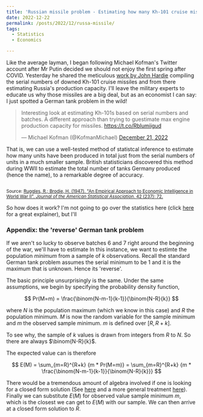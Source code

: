 ```yaml
---
title: 'Russian missile problem - Estimating how many Kh-101 cruise missiles Russia produced'
date: 2022-12-22
permalink: /posts/2022/12/russa-missile/
tags:
  - Statistics
  - Economics

---
```


Like the average layman, I began following Michael Kofman's Twitter account after Mr Putin decided we should not enjoy the first spring after COVID. Yesterday he shared the meticulous [work by John Hardie](https://www.longwarjournal.org/archives/2022/12/estimating-russias-kh-101-production-capacity.php) compiling the serial numbers of downed Kh-101 cruise missiles and from there estimating Russia's production capacity. I'll leave the military experts to educate us why those missiles are a big deal, but as an economist I can say: I just spotted a German tank problem in the wild!

<blockquote class="twitter-tweet"><p lang="en" dir="ltr">Interesting look at estimating Kh-101s based on serial numbers and batches. A different approach than trying to guestimate max engine production capacity for missiles. <a href="https://t.co/Rblumiigud">https://t.co/Rblumiigud</a></p>&mdash; Michael Kofman (@KofmanMichael) <a href="https://twitter.com/KofmanMichael/status/1605555833282011136?ref_src=twsrc%5Etfw">December 21, 2022</a></blockquote> <script async src="https://platform.twitter.com/widgets.js" charset="utf-8"></script>

That is, we can use a well-tested method of statistcal inference to estimate how many units have been produced in total just from the serial numbers of units in a much smaller sample. British statisticians discovered this method during WWII to estimate the total number of tanks Germany produced (hence the name), to a remarkable degree of accuracy. 

<img src="">

<sup> Source: [Ruggles, R.; Brodie, H. (1947). "An Empirical Approach to Economic Intelligence in World War II". *Journal of the American Statistical Association*. 42 (237): 72.](http://cms.dm.uba.ar/academico/materias/2docuat2019/probabilidades_y_estadistica_C/GTP.pdf) </sup>

So how does it work? I'm not going to go over the statistics here (click [here](https://web.williams.edu/Mathematics/sjmiller/public_html/math/papers/GTPv10.pdf) for a great explainer), but I'll 



### Appendix: the 'reverse' German tank problem

If we aren't so lucky to observe batches 6 and 7 right around the beginning of the war, we'll have to estimate  In this instance, we want to estimte the population *minimum* from a sample of $k$ observations. Recall the standard German tank problem assumes the serial minimum to be 1 and it is the maximum that is unknown. Hence its 'reverse'.

The basic principle unsurprisingly is the same. Under the same assumptions, we begin by specifying the probability density function,

$$
Pr(M=m) = \frac{\binom{N-m-1}{k-1}}{\binom{N-R}{k}}
$$


where $N$ is the population maximum (which we know in this case) and $R$ the population minimum. $M$ is now the random variable for the sample minimum and $m$ the observed sample minimum. $m$ is defined over $[R,R+k]$.

To see why, the sample of $k$ values is drawn from integers from $R$ to $N$. So there are always 	$\binom{N-R}{k}$. 

The expected value can is therefore

$$
E(M) = \sum_{m=R}^{R+k} {m * Pr(M=m)} = \sum_{m=R}^{R+k} {m * \frac{\binom{N-m-1}{k-1}}{\binom{N-R}{k}}}
$$

There would be a tremendous amount of algebra involved if one is looking for a closed form solution (See [here](https://web.williams.edu/Mathematics/sjmiller/public_html/math/talks/GermanTankProblem_Talk_Hampshire2019.pdf) and a more general treatment [here](https://web.williams.edu/Mathematics/sjmiller/public_html/math/papers/GTPv10.pdf)). Finally we can substitute $E(M)$ for observed value sample minimum $m$, which is the closest we can get to $E(M)$ with our sample. We can then arrive at a closed form solution to $R$.